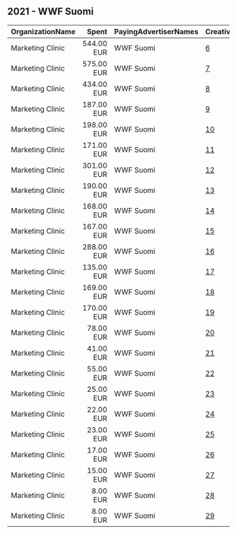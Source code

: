 ## 2021 - WWF Suomi 
|OrganizationName|Spent|PayingAdvertiserNames|CreativeUrls|Impressions|Genders|AgeBrackets|CountryCodes|BillingAddresses|CandidateBallotInformation|
|:---|---:|:---|:---|---:|:---|:---|:---|:---|:---|
|Marketing Clinic|544.00 EUR|WWF Suomi|[6](https://www.snap.com/political-ads/asset/bbaf8accfbf23d18f7d951f0745cd8f036c86f80e39bad60c0f138f731080b94?mediaType=mp4)|606,204||15-35|finland|"Tacenska cesta 26,Ljubljana,1210,SI"||
|Marketing Clinic|575.00 EUR|WWF Suomi|[7](https://www.snap.com/political-ads/asset/bbaf8accfbf23d18f7d951f0745cd8f036c86f80e39bad60c0f138f731080b94?mediaType=mp4)|534,541||15-25|finland|"Tacenska cesta 26,Ljubljana,1210,SI"||
|Marketing Clinic|434.00 EUR|WWF Suomi|[8](https://www.snap.com/political-ads/asset/0187e9bb1b4b2644669744e729d423130af88d66e286dce4901703346b0bb2cf?mediaType=mp4)|480,088||15-35|finland|"Tacenska cesta 26,Ljubljana,1210,SI"||
|Marketing Clinic|187.00 EUR|WWF Suomi|[9](https://www.snap.com/political-ads/asset/91973e46295f2798bdbe4d440968c628ff04380a24d95823399d8681497e08b8?mediaType=mp4)|233,550||15-35|finland|"Tacenska cesta 26,Ljubljana,1210,SI"||
|Marketing Clinic|198.00 EUR|WWF Suomi|[10](https://www.snap.com/political-ads/asset/bbaf8accfbf23d18f7d951f0745cd8f036c86f80e39bad60c0f138f731080b94?mediaType=mp4)|231,957||15-35|finland|"Tacenska cesta 26,Ljubljana,1210,SI"||
|Marketing Clinic|171.00 EUR|WWF Suomi|[11](https://www.snap.com/political-ads/asset/0187e9bb1b4b2644669744e729d423130af88d66e286dce4901703346b0bb2cf?mediaType=mp4)|219,011||15-35|finland|"Tacenska cesta 26,Ljubljana,1210,SI"||
|Marketing Clinic|301.00 EUR|WWF Suomi|[12](https://www.snap.com/political-ads/asset/ecbe3c998a124919034ae8df13dba99eeaa6222d3a0f20cf0d36ac9364c5b575?mediaType=jpg)|193,335||15-35|finland|"Tacenska cesta 26,Ljubljana,1210,SI"||
|Marketing Clinic|190.00 EUR|WWF Suomi|[13](https://www.snap.com/political-ads/asset/0187e9bb1b4b2644669744e729d423130af88d66e286dce4901703346b0bb2cf?mediaType=mp4)|193,057||15-25|finland|"Tacenska cesta 26,Ljubljana,1210,SI"||
|Marketing Clinic|168.00 EUR|WWF Suomi|[14](https://www.snap.com/political-ads/asset/91973e46295f2798bdbe4d440968c628ff04380a24d95823399d8681497e08b8?mediaType=mp4)|189,077||15-35|finland|"Tacenska cesta 26,Ljubljana,1210,SI"||
|Marketing Clinic|167.00 EUR|WWF Suomi|[15](https://www.snap.com/political-ads/asset/91973e46295f2798bdbe4d440968c628ff04380a24d95823399d8681497e08b8?mediaType=mp4)|183,967||15-25|finland|"Tacenska cesta 26,Ljubljana,1210,SI"||
|Marketing Clinic|288.00 EUR|WWF Suomi|[16](https://www.snap.com/political-ads/asset/bbaf8accfbf23d18f7d951f0745cd8f036c86f80e39bad60c0f138f731080b94?mediaType=mp4)|162,682||15-35|finland|"Tacenska cesta 26,Ljubljana,1210,SI"||
|Marketing Clinic|135.00 EUR|WWF Suomi|[17](https://www.snap.com/political-ads/asset/ecbe3c998a124919034ae8df13dba99eeaa6222d3a0f20cf0d36ac9364c5b575?mediaType=jpg)|149,809||15-35|finland|"Tacenska cesta 26,Ljubljana,1210,SI"||
|Marketing Clinic|169.00 EUR|WWF Suomi|[18](https://www.snap.com/political-ads/asset/0187e9bb1b4b2644669744e729d423130af88d66e286dce4901703346b0bb2cf?mediaType=mp4)|106,170||15-35|finland|"Tacenska cesta 26,Ljubljana,1210,SI"||
|Marketing Clinic|170.00 EUR|WWF Suomi|[19](https://www.snap.com/political-ads/asset/91973e46295f2798bdbe4d440968c628ff04380a24d95823399d8681497e08b8?mediaType=mp4)|106,142||15-35|finland|"Tacenska cesta 26,Ljubljana,1210,SI"||
|Marketing Clinic|78.00 EUR|WWF Suomi|[20](https://www.snap.com/political-ads/asset/42c12a134e354d760176ddcb75428b9accca79ba93d8271da053e1141828cb8c?mediaType=jpg)|83,029||15-35|finland|"Tacenska cesta 26,Ljubljana,1210,SI"||
|Marketing Clinic|41.00 EUR|WWF Suomi|[21](https://www.snap.com/political-ads/asset/42c12a134e354d760176ddcb75428b9accca79ba93d8271da053e1141828cb8c?mediaType=jpg)|40,562||15-35|finland|"Tacenska cesta 26,Ljubljana,1210,SI"||
|Marketing Clinic|55.00 EUR|WWF Suomi|[22](https://www.snap.com/political-ads/asset/fafda46c9b6e915c951a066883e7f87c1618344ea1a8ba954c7ecb1c832cc071?mediaType=jpg)|28,729||15-35|finland|"Tacenska cesta 26,Ljubljana,1210,SI"||
|Marketing Clinic|25.00 EUR|WWF Suomi|[23](https://www.snap.com/political-ads/asset/ecbe3c998a124919034ae8df13dba99eeaa6222d3a0f20cf0d36ac9364c5b575?mediaType=jpg)|22,859||15-25|finland|"Tacenska cesta 26,Ljubljana,1210,SI"||
|Marketing Clinic|22.00 EUR|WWF Suomi|[24](https://www.snap.com/political-ads/asset/fafda46c9b6e915c951a066883e7f87c1618344ea1a8ba954c7ecb1c832cc071?mediaType=jpg)|21,176||15-35|finland|"Tacenska cesta 26,Ljubljana,1210,SI"||
|Marketing Clinic|23.00 EUR|WWF Suomi|[25](https://www.snap.com/political-ads/asset/42c12a134e354d760176ddcb75428b9accca79ba93d8271da053e1141828cb8c?mediaType=jpg)|19,403||15-25|finland|"Tacenska cesta 26,Ljubljana,1210,SI"||
|Marketing Clinic|17.00 EUR|WWF Suomi|[26](https://www.snap.com/political-ads/asset/fafda46c9b6e915c951a066883e7f87c1618344ea1a8ba954c7ecb1c832cc071?mediaType=jpg)|16,046||15-25|finland|"Tacenska cesta 26,Ljubljana,1210,SI"||
|Marketing Clinic|15.00 EUR|WWF Suomi|[27](https://www.snap.com/political-ads/asset/42c12a134e354d760176ddcb75428b9accca79ba93d8271da053e1141828cb8c?mediaType=jpg)|9,296||15-35|finland|"Tacenska cesta 26,Ljubljana,1210,SI"||
|Marketing Clinic|8.00 EUR|WWF Suomi|[28](https://www.snap.com/political-ads/asset/fafda46c9b6e915c951a066883e7f87c1618344ea1a8ba954c7ecb1c832cc071?mediaType=jpg)|8,413||15-35|finland|"Tacenska cesta 26,Ljubljana,1210,SI"||
|Marketing Clinic|8.00 EUR|WWF Suomi|[29](https://www.snap.com/political-ads/asset/ecbe3c998a124919034ae8df13dba99eeaa6222d3a0f20cf0d36ac9364c5b575?mediaType=jpg)|8,079||15-35|finland|"Tacenska cesta 26,Ljubljana,1210,SI"||
